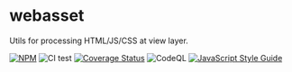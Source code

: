 # webasset

Utils for processing HTML/JS/CSS at view layer.

[![NPM](https://badge.fury.io/js/webasset.svg)](https://badge.fury.io/js/webasset)
![CI test](https://github.com/ndaidong/webasset/workflows/ci-test/badge.svg)
[![Coverage Status](https://coveralls.io/repos/github/ndaidong/webasset/badge.svg)](https://coveralls.io/github/ndaidong/webasset)
![CodeQL](https://github.com/ndaidong/webasset/workflows/CodeQL/badge.svg)
[![JavaScript Style Guide](https://img.shields.io/badge/code_style-standard-brightgreen.svg)](https://standardjs.com)
